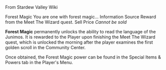 From Stardew Valley Wiki

Forest Magic You are one with forest magic... Information Source Reward from the Meet The Wizard quest. Sell Price *Cannot be sold*

**Forest Magic** permanently unlocks the ability to read the language of the Junimos. It is rewarded to the Player upon finishing the Meet The Wizard quest, which is unlocked the morning after the player examines the first golden scroll in the Community Center.

Once obtained, the Forest Magic power can be found in the Special Items &amp; Powers tab in the Player's Menu.